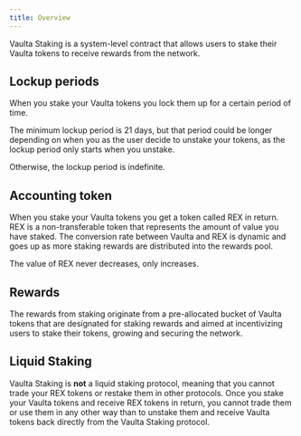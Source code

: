 ```yaml
---
title: Overview
---
```


<head>
    <title>Staking Overview</title>
</head>

Vaulta Staking is a system-level contract that allows users to stake their Vaulta tokens to
receive rewards from the network.

## Lockup periods

When you stake your Vaulta tokens you lock them up for a certain period of time.

The minimum lockup period is 21 days, but that period could be longer depending on when
you as the user decide to unstake your tokens, as the lockup period only starts when you unstake.

Otherwise, the lockup period is indefinite.

## Accounting token

When you stake your Vaulta tokens you get a token called REX in return.
REX is a non-transferable token that represents the amount of value you have staked.
The conversion rate between Vaulta and REX is dynamic and goes up as more staking rewards are 
distributed into the rewards pool. 

The value of REX never decreases, only increases.

## Rewards

The rewards from staking originate from a pre-allocated bucket of Vaulta tokens that are
designated for staking rewards and aimed at incentivizing users to stake their tokens, 
growing and securing the network.

## Liquid Staking

Vaulta Staking is **not** a liquid staking protocol, meaning that you cannot trade your REX tokens or restake them 
in other protocols. Once you stake your Vaulta tokens and receive REX tokens in return, you cannot trade them or
use them in any other way than to unstake them and receive Vaulta tokens back directly from the Vaulta Staking protocol.

